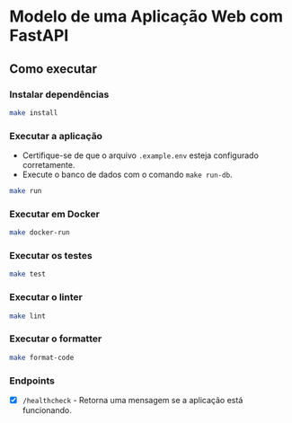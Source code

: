 # Modelo de uma Aplicação Web com FastAPI

## Como executar

### Instalar dependências

```bash
make install
```

### Executar a aplicação
- Certifique-se de que o arquivo `.example.env` esteja configurado corretamente.
- Execute o banco de dados com o comando `make run-db`.

```bash
make run
```

### Executar em Docker

```bash
make docker-run
```

### Executar os testes

```bash
make test
```

### Executar o linter

```bash
make lint
```

### Executar o formatter

```bash
make format-code
```

### Endpoints
- [x] `/healthcheck` - Retorna uma mensagem se a aplicação está funcionando.